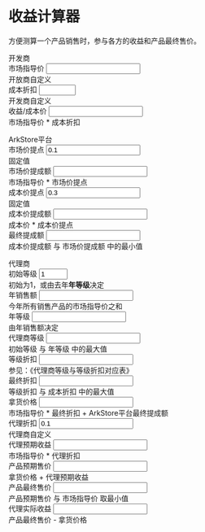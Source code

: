 # 收益计算器

方便测算一个产品销售时，参与各方的收益和产品最终售价。
<script>

function compute(){

    //开发商
    market_price = document.getElementById("market_price").value
    cost_rate = document.getElementById("cost_rate").value
    income = round(market_price * cost_rate)

    //ArkStore
    market_price_rate = document.getElementById("market_price_rate").value
    cost_price_rate = document.getElementById("cost_price_rate").value

    market_price_rate_price = round(market_price * market_price_rate)
    cost_price_rate_price = round(income * cost_price_rate)
    final_rate_price = Math.min(market_price_rate_price, cost_price_rate_price)

    

    init_level = document.getElementById("init_level").value
    year_all_sell = document.getElementById("year_all_sell").value
    year_level = 1
    if(year_all_sell >= 200)    year_level = 2
    if(year_all_sell >= 400)    year_level = 3
    if(year_all_sell >= 800)    year_level = 4
    if(year_all_sell >= 1600)   year_level = 5
    if(year_all_sell >= 3200)   year_level = 6
    if(year_all_sell >= 6400)   year_level = 7
    if(year_all_sell >= 12800)  year_level = 8
    if(year_all_sell >= 25600)  year_level = 9
    if(year_all_sell >= 51200)  year_level = 10
    

    dl_level = Math.max(init_level, year_level)
    dl_level_rate = round((10-dl_level)*0.1)

    dl_final_rate = Math.max(dl_level_rate, cost_rate)
    dl_final_rate_price = round(market_price * dl_final_rate + final_rate_price)

    dl_rate = document.getElementById("dl_rate").value
    dl_hope_income = round(market_price * dl_rate)

    hope_price = dl_final_rate_price + dl_hope_income
    final_price = Math.min(hope_price, market_price)
    dl_income = final_price - dl_final_rate_price


    document.getElementById("market_price").value = market_price
    document.getElementById("income").value = income

    document.getElementById("market_price_rate_price").value = market_price_rate_price
    document.getElementById("cost_price_rate_price").value = cost_price_rate_price
    document.getElementById("final_rate_price").value = final_rate_price

    document.getElementById("year_level").value = year_level
    document.getElementById("dl_level").value = dl_level
    document.getElementById("dl_level_rate").value = dl_level_rate
    document.getElementById("dl_final_rate").value = dl_final_rate
    document.getElementById("dl_final_rate_price").value = dl_final_rate_price
    document.getElementById("dl_hope_income").value = dl_hope_income

    document.getElementById("hope_price").value = hope_price
    document.getElementById("final_price").value = final_price
    document.getElementById("dl_income").value = dl_income

}

function round(num){
    return Math.round(num * 100)/100
}

</script>


<div class="card">
    <div class="card-header">
        开发商
    </div>
    <form class="card-body row g-3 needs-validation" novalidate>
        <div class="col-md-4">
            <label class="form-label">市场指导价</label>
            <input class="form-control" type="number" id="market_price" min="1" oninput="compute()"></input>
            <div class="form-text">开放商自定义</div>
        </div>
        <div class="col-md-4">
            <label class="form-label">成本折扣</label>
            <input class="form-control" type="number" max="1" min="0" step="0.01" id="cost_rate" oninput="compute()"></input>
            <div class="form-text">开发商自定义</div>
        </div>
        <div class="col-md-4">
            <label class="form-label">收益/成本价</label>
            <input class="form-control" id="income" type="number" readOnly="true"></input>
            <div class="form-text">市场指导价 * 成本折扣</div>
        </div>
    </form>
</div>

<div class="card">
    <div class="card-header">
        ArkStore平台
    </div>
    <form class="card-body row g-3 needs-validation" novalidate>
        <div class="col-md-2">
            <label class="form-label">市场价提点</label>
            <input class="form-control" type="number" id="market_price_rate" value="0.1" readOnly="true"></input>
            <div class="form-text">固定值</div>
        </div>
        <div class="col-md-4">
            <label class="form-label">市场价提成额</label>
            <input class="form-control" type="number" id="market_price_rate_price" readOnly="true"></input>
            <div class="form-text">市场指导价 * 市场价提点</div>
        </div>
        <div class="col-md-2">
            <label class="form-label">成本价提点</label>
            <input class="form-control" id="cost_price_rate" type="number" readOnly="true" value="0.3"></input>
            <div class="form-text">固定值</div>
        </div>
        <div class="col-md-4">
            <label class="form-label">成本价提成额</label>
            <input class="form-control" id="cost_price_rate_price" type="number" readOnly="true"></input>
            <div class="form-text">成本价 * 成本价提点</div>
        </div>
        <div class="col-md-12">
            <label class="form-label">最终提成额</label>
            <input class="form-control" id="final_rate_price" type="number" readOnly="true"></input>
            <div class="form-text">成本价提成额 与 市场价提成额 中的最小值</div>
        </div>
    </form>
</div>

<div class="card">
    <div class="card-header">
        代理商
    </div>
    <form class="card-body row g-3 needs-validation" novalidate>
        <div class="col-md-3">
            <label class="form-label">初始等级</label>
            <input class="form-control" type="number" id="init_level" value="1" max="10" min="1" step="1" oninput="compute()"></input>
            <div class="form-text">初始为1，或由去年<b>年等级</b>决定</div>
        </div>
        <div class="col-md-3">
            <label class="form-label">年销售额</label>
            <input class="form-control" type="number" id="year_all_sell" min="0" oninput="compute()"></input>
            <div class="form-text">今年所有销售产品的市场指导价之和</div>
        </div>
        <div class="col-md-3">
            <label class="form-label">年等级</label>
            <input class="form-control" type="number" id="year_level" readOnly="true"></input>
            <div class="form-text">由年销售额决定</div>
        </div>
        <div class="col-md-3">
            <label class="form-label">代理商等级</label>
            <input class="form-control" id="dl_level" type="number" readOnly="true"></input>
            <div class="form-text">初始等级 与 年等级 中的最大值</div>
        </div>
        <div class="col-md-4">
            <label class="form-label">等级折扣</label>
            <input class="form-control" id="dl_level_rate" type="number" readOnly="true"></input>
            <div class="form-text">参见：《代理商等级与等级折扣对应表》</div>
        </div>
        <div class="col-md-4">
            <label class="form-label">最终折扣</label>
            <input class="form-control" id="dl_final_rate" readOnly="true"></input>
            <div class="form-text">等级折扣 与 成本折扣 中的最大值</div>
        </div>
        <div class="col-md-4">
            <label class="form-label">拿货价格</label>
            <input class="form-control" id="dl_final_rate_price" readOnly="true"></input>
            <div class="form-text">市场指导价 * 最终折扣 + ArkStore平台最终提成额</div>
        </div>
        <div class="col-md-4">
            <label class="form-label">代理折扣</label>
            <input class="form-control" id="dl_rate" max="1" min="0" step="0.01" id="cost_rate" value='0.1' oninput="compute()"></input>
            <div class="form-text">代理商自定义</div>
        </div>
        <div class="col-md-4">
            <label class="form-label">代理预期收益</label>
            <input class="form-control" id="dl_hope_income" readOnly="true"></input>
            <div class="form-text">市场指导价 *  代理折扣</div>
        </div>
        <div class="col-md-4">
            <label class="form-label">产品预期售价</label>
            <input class="form-control" type="number" id="hope_price" readOnly="true"></input>
            <div class="form-text">拿货价格 + 代理预期收益</div>
        </div>
        <div class="col-md-6">
            <label class="form-label">产品最终售价</label>
            <input class="form-control" type="number" id="final_price" readOnly="true"></input>
            <div class="form-text">产品预期售价 与 市场指导价 取最小值</div>
        </div>
        <div class="col-md-6">
            <label class="form-label">代理实际收益</label>
            <input class="form-control" id="dl_income" readOnly="true"></input>
            <div class="form-text">产品最终售价 - 拿货价格</div>
        </div>
    </form>
</div>